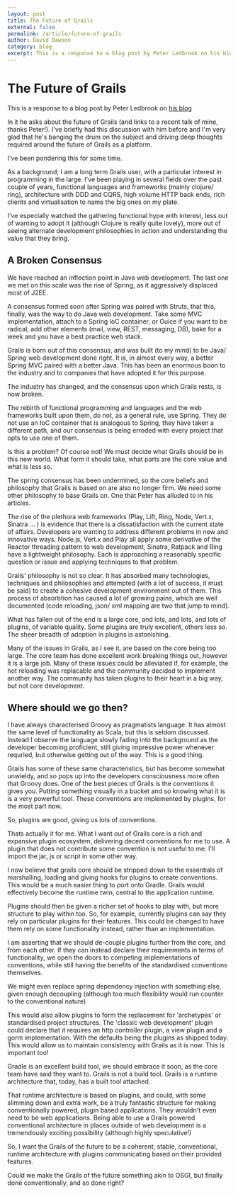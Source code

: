 ```yaml
---
layout: post
title: The Future of Grails
external: false
permalink: /article/future-of-grails
author: David Dawson
category: blog
excerpt: This is a response to a blog post by Peter Ledbrook on his blog. In it he asks about the future of Grails (and links to a recent talk of mine, thanks Peter!). I've briefly had this discussion with him before and I'm very glad that he's banging the drum on the subject and driving deep thoughts required around the future of Grails as a platform.
---
```


 The Future of Grails
====================

This is a response to a blog post by Peter Ledbrook on [his blog](http://www.cacoethes.co.uk/blog/groovyandgrails/where-next-for-grails)

In it he asks about the future of Grails (and links to a recent talk of mine, thanks Peter!).
I've briefly had this discussion with him before and I'm very glad that he's banging the drum on the subject and driving deep thoughts required around the future of Grails as a platform.

I've been pondering this for some time.

As a background; I am a long term Grails user, with a particular interest in programming in the large. I've been playing in several fields over the past couple of years, functional languages and frameworks (mainly clojure/ ring), architecture with DDD and CQRS, high volume HTTP back ends, rich clients and virtualisation to name the big ones on my plate.

I've especially watched the gathering functional hype with interest, less out of wanting to adopt it (although Clojure is really quite lovely), more out of seeing alternate development philosophies in action and understanding the value that they bring.

A Broken Consensus
------------------

We have reached an inflection point in Java web development.  The last one we met on this scale was the rise of Spring, as it aggressively displaced most of J2EE.

A consensus formed soon after Spring was paired with Struts, that this, finally, was the way to do Java web development. Take some MVC implementation, attach to a Spring IoC container, or Guice if you want to be radical, add other elements (mail, view, REST, messaging, DB), bake for a week and you have a best practice web stack.

Grails is born out of this consensus, and was built (to my mind) to be Java/ Spring web development done right.  It is, in almost every way, a better Spring MVC paired with a better Java.   This has been an enormous boon to the industry and to companies that have adopted it for this purpose.

The industry has changed, and the consensus upon which Grails rests, is now broken.

The rebirth of functional programming and languages and the web frameworks built upon them, do not, as a general rule, use Spring. They do not use an IoC container that is analogous to Spring, they have taken a different path, and our consensus is being erroded with every project that opts to use one of them.

Is this a problem?  Of course not!   We must decide what Grails should be in this new world. What form it should take, what parts are the core value and what is less so.

The spring consensus has been undermined, so the core beliefs and philosophy that Grails is based on are also no longer firm.    We need some other philosophy to base Grails on.  One that Peter has alluded to in his articles.

The rise of the plethora web frameworks (Play, Lift, Ring, Node, Vert.x, Sinatra ... ) is evidence that there is a dissatisfaction with the current state of affairs.  Developers are wanting to address different problems in new and innovative ways.   Node.js, Vert.x and Play all apply some derivative of the Reactor threading pattern to web development, Sinatra, Ratpack and Ring have a lightweight philosophy. Each is approaching a reasonably specific question or issue and applying techniques to that problem.

Grails' philosophy is not so clear.  It has absorbed many technologies, techniques and philosophies and attempted (with a lot of success, it must be said) to create a cohesive development environment out of them.  This process of absorbtion has caused a lot of growing pains, which are well documented (code reloading, json/ xml mapping are two that jump to mind).

What has fallen out of the end is a large core, and lots, and lots, and lots of plugins, of variable quality.  Some plugins are truly excellent, others less so.   The sheer breadth of adoption in plugins is astonishing.

Many of the issues in Grails, as I see it, are based on the core being too large.  The core team has done excellent work breaking things out, however it is a large job.  Many of these issues could be alleviated if, for example, the hot reloading was replacable and the community decided to implement another way.
The community has taken plugins to their heart in a big way, but not core development.

Where should we go then?
-------------------------------

I have always characterised Groovy as pragmatists language.  It has almost the same level of functionality as Scala, but this is seldom discussed. Instead I observe the language slowly fading into the background as the developer becoming proficient, still giving impressive power whenever requried, but otherwise getting out of the way.   This is a good thing.

Grails has some of these same characteristics, but has become somewhat unwieldy, and so pops up into the developers consciousness more often that Groovy does.  One of the best pieces of Grails is the conventions it gives you.   Putting something visually in a bucket and so knowing what it is is a very powerful tool.
These conventions are implemented by plugins, for the most part now.

So, plugins are good, giving us lots of conventions.

Thats actually it for me.  What I want out of Grails core is a rich and expansive plugin ecosystem, delivering decent conventions for me to use.   A plugin that does not contribute some convention is not useful to me.  I'll import the jar, js or script in some other way.

I now believe that grails core should be stripped down to the essentials of marshalling, loading and giving hooks for plugins to create conventions.  This would be a much easier thing to port onto Gradle.   Grails would effectively become the runtime twin, central to the application runtime.

Plugins should then be given a richer set of hooks to play with, but more structure to play within too.   So, for example, currently plugins can say they rely on particular plugins for their features.   This could be changed to have them rely on some functionality instead, rather than an implementation.

I am asserting that we should de-couple plugins further from the core, and from each other.  If they can instead declare their requirements in terms of functionality, we open the doors to competing implementations of conventions, while still having the benefits of the standardised conventions themselves.

We might even replace spring dependency injection with something else, given enough decoupling (although too much flexibility would run counter to the conventional nature)

This would also allow plugins to form the replacement for 'archetypes' or standardised project structures.   The 'classic web development' plugin could declare that it requires an http controller plugin, a view plugin and a gorm implementation. With the defaults being the plugins as shipped today.
This would allow us to maintain consistency with Grails as it is now.  This is important too!

Gradle is an excellent build tool, we should embrace it soon, as the core team have said they want to.  Grails is not a build tool.  Grails is a runtime architecture that, today, has a built tool attached.

That runtime architecture is based on plugins, and could, with some slimming down and extra work, be a truly fantastic structure for making conventionally powered, plugin based applications.  They wouldn't even need to be web applications.
Being able to use a Grails powered conventional architecture in places outside of web development is a tremendously exciting possibility (although highly speculative!)

So, I want the Grails of the future to be a coherent, stable, conventional, runtime architecture with plugins communicating based on their provided features.

Could we make the Grails of the future something akin to OSGI, but finally done conventionally, and so done right?